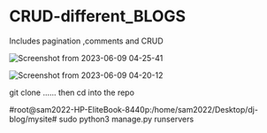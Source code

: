 # CRUD-different_BLOGS
Includes pagination ,comments and CRUD

![Screenshot from 2023-06-09 04-25-41](https://github.com/Samsonasumu/CRUD-different_BLOGS/assets/99386103/84a204db-ae3e-47ce-8569-903b1d8c679a)

![Screenshot from 2023-06-09 04-20-12](https://github.com/Samsonasumu/CRUD-different_BLOGS/assets/99386103/4b6b7ee0-3957-4e7a-b670-9d842d439501)
 
git clone ......
then cd into the repo

#root@sam2022-HP-EliteBook-8440p:/home/sam2022/Desktop/dj-blog/mysite# sudo python3 manage.py runservers
